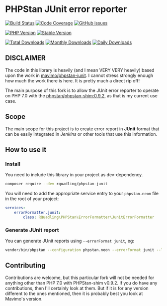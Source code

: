 # PHPStan JUnit error reporter

[![Build Status](https://img.shields.io/travis/rquadling/phpstan-junit.svg?style=for-the-badge&logo=travis)](https://travis-ci.org/rquadling/phpstan-junit)
[![Code Coverage](https://img.shields.io/scrutinizer/coverage/g/rquadling/phpstan-junit.svg?style=for-the-badge&logo=scrutinizer)](https://scrutinizer-ci.com/g/rquadling/phpstan-junit/)
[![GitHub issues](https://img.shields.io/github/issues/rquadling/phpstan-junit.svg?style=for-the-badge&logo=github)](https://github.com/rquadling/phpstan-junit/issues)

[![PHP Version](https://img.shields.io/packagist/php-v/rquadling/phpstan-junit.svg?style=for-the-badge)](https://github.com/rquadling/phpstan-junit)
[![Stable Version](https://img.shields.io/packagist/v/rquadling/phpstan-junit.svg?style=for-the-badge&label=Latest)](https://packagist.org/packages/rquadling/phpstan-junit)

[![Total Downloads](https://img.shields.io/packagist/dt/rquadling/phpstan-junit.svg?style=for-the-badge&label=Total+downloads)](https://packagist.org/packages/rquadling/phpstan-junit)
[![Monthly Downloads](https://img.shields.io/packagist/dm/rquadling/phpstan-junit.svg?style=for-the-badge&label=Monthly+downloads)](https://packagist.org/packages/rquadling/phpstan-junit)
[![Daily Downloads](https://img.shields.io/packagist/dd/rquadling/phpstan-junit.svg?style=for-the-badge&label=Daily+downloads)](https://packagist.org/packages/rquadling/phpstan-junit)

## DISCLAIMER
The code in this library is heavily (and I mean VERY VERY heavily) based upon the work in
[mavimo/phpstan-junit](https://github.com/mavimo/phpstan-junit).
I cannot stress strongly enough how much the work there is here. It is pretty much a direct rip off!

The main purpose of this fork is to allow the JUnit error reporter to operate on PHP 7.0 with the
[phpstan/phpstan-shim:0.9.2](https://github.com/phpstan/phpstan-shim), as that is my current use case.

## Scope

The main scope for this project is to create error report in **JUnit** format that can be easily integrated in *Jenkins*
or other tools that use this information.

## How to use it

### Install

You need to include this library in your project as dev-dependency.

```bash
composer require --dev rquadling/phpstan-junit
```

You will need to add the appropriate service entry to your `phpstan.neon` file in the root of your project:

```yaml
services:
    errorFormatter.junit:
        class: RQuadling\PHPStan\ErrorFormatter\JunitErrorFormatter
```
### Generate JUnit report

You can generate JUnit reports using `--errorFormat junit`, eg:

```bash
vendor/bin/phpstan --configuration phpstan.neon --errorFormat junit --level max --no-progress --no-interaction analyse SOURCE_CODE_DIR
```

## Contributing

Contributions are welcome, but this particular fork will not be needed for anything other than PHP 7.0 with PHPStan-shim
v0.9.2. If you do have any contributions, then I'll certainly look at them. But if it is for any version different to
the ones mentioned, then it is probably best you look at Mavimo's version.
